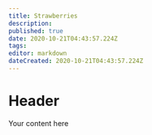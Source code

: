 ```yaml
---
title: Strawberries
description: 
published: true
date: 2020-10-21T04:43:57.224Z
tags: 
editor: markdown
dateCreated: 2020-10-21T04:43:57.224Z
---
```


# Header
Your content here